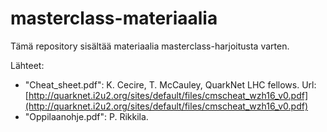 # masterclass-materiaalia
Tämä repository sisältää materiaalia masterclass-harjoitusta varten.

Lähteet:
- "Cheat_sheet.pdf": K. Cecire, T. McCauley, QuarkNet LHC fellows. Url: [http://quarknet.i2u2.org/sites/default/files/cmscheat_wzh16_v0.pdf](http://quarknet.i2u2.org/sites/default/files/cmscheat_wzh16_v0.pdf)
- "Oppilaanohje.pdf": P. Rikkila.
